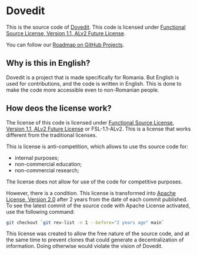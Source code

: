 # Dovedit

This is the source code of [Dovedit](https://dovedit.ro).
This code is licensed under [Functional Source License, Version 1.1, ALv2 Future License](LICENSE.md).

You can follow our [Roadmap on GitHub Projects](https://github.com/orgs/dovedit/projects/2).

## Why is this in English?

Dovedit is a project that is made specifically for Romania. But
English is used for contributions, and the code is written in English.
This is done to make the code more accessible even to non-Romanian
people.

## How deos the license work?

The license of this code is licensed under [Functional Source License, Version 1.1, ALv2 Future License](LICENSE.md)
or FSL-1.1-ALv2. This is a license that works different from the traditional licenses.

This is license is anti-competition, which allows to use ths source code for:
* internal purposes;
* non-commercial education;
* non-commercial research;

The license does not allow for use of the code for competitive purposes.

However, there is a condition. This license is transformed
into [Apache License, Version 2.0](https://www.apache.org/licenses/LICENSE-2.0) after 2 years from the date
of each commit published. To see the latest commit of the source code with
Apache License activated, use the following command:


```bash
git checkout `git rev-list -n 1 --before="2 years ago" main`
```

This license was created to allow the free nature of the source code, and
at the same time to prevent clones that could generate a decentralization
of information. Doing otherwise would violate the vision of Dovedit.
